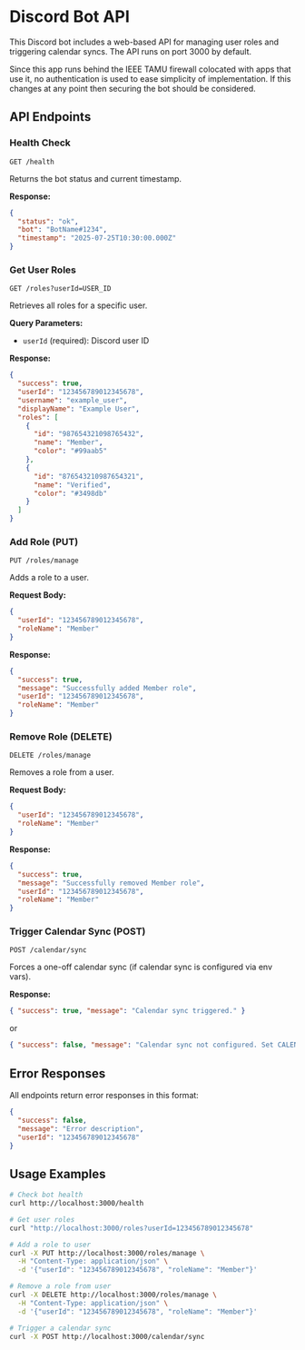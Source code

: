 # Discord Bot API

This Discord bot includes a web-based API for managing user roles and triggering calendar syncs. The API runs on port 3000 by default.

Since this app runs behind the IEEE TAMU firewall colocated with apps that use it, no authentication is used to ease simplicity of implementation. If this changes at any point then securing the bot should be considered.

## API Endpoints

### Health Check
```
GET /health
```
Returns the bot status and current timestamp.

**Response:**
```json
{
  "status": "ok",
  "bot": "BotName#1234",
  "timestamp": "2025-07-25T10:30:00.000Z"
}
```

### Get User Roles
```
GET /roles?userId=USER_ID
```
Retrieves all roles for a specific user.

**Query Parameters:**
- `userId` (required): Discord user ID

**Response:**
```json
{
  "success": true,
  "userId": "123456789012345678",
  "username": "example_user",
  "displayName": "Example User",
  "roles": [
    {
      "id": "987654321098765432",
      "name": "Member",
      "color": "#99aab5"
    },
    {
      "id": "876543210987654321",
      "name": "Verified",
      "color": "#3498db"
    }
  ]
}
```

### Add Role (PUT)
```
PUT /roles/manage
```
Adds a role to a user.

**Request Body:**
```json
{
  "userId": "123456789012345678",
  "roleName": "Member"
}
```

**Response:**
```json
{
  "success": true,
  "message": "Successfully added Member role",
  "userId": "123456789012345678",
  "roleName": "Member"
}
```

### Remove Role (DELETE)
```
DELETE /roles/manage
```
Removes a role from a user.

**Request Body:**
```json
{
  "userId": "123456789012345678",
  "roleName": "Member"
}
```

**Response:**
```json
{
  "success": true,
  "message": "Successfully removed Member role",
  "userId": "123456789012345678",
  "roleName": "Member"
}
```

### Trigger Calendar Sync (POST)
```
POST /calendar/sync
```
Forces a one-off calendar sync (if calendar sync is configured via env vars).

**Response:**
```json
{ "success": true, "message": "Calendar sync triggered." }
```
or
```json
{ "success": false, "message": "Calendar sync not configured. Set CALENDAR_ICS_URL and GUILD_ID." }
```

## Error Responses

All endpoints return error responses in this format:
```json
{
  "success": false,
  "message": "Error description",
  "userId": "123456789012345678"
}
```

## Usage Examples

```bash
# Check bot health
curl http://localhost:3000/health

# Get user roles
curl "http://localhost:3000/roles?userId=123456789012345678"

# Add a role to user
curl -X PUT http://localhost:3000/roles/manage \
  -H "Content-Type: application/json" \
  -d '{"userId": "123456789012345678", "roleName": "Member"}'

# Remove a role from user
curl -X DELETE http://localhost:3000/roles/manage \
  -H "Content-Type: application/json" \
  -d '{"userId": "123456789012345678", "roleName": "Member"}'

# Trigger a calendar sync
curl -X POST http://localhost:3000/calendar/sync
```
